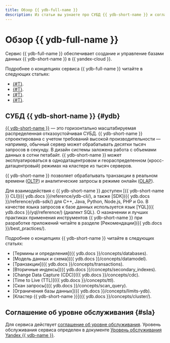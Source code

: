 ```yaml
---
title: Обзор {{ ydb-full-name }}
description: Из статьи вы узнаете про СУБД {{ ydb-short-name }} и соглашение об уровне обслуживания.
---
```


# Обзор {{ ydb-full-name }}


Сервис {{ ydb-full-name }} обеспечивает создание и управление базами данных {{ ydb-short-name }} в {{ yandex-cloud }}.

Подробнее о концепциях сервиса {{ ydb-full-name }} читайте в следующих статьях:

* [{#T}](resources.md).
* [{#T}](serverless-and-dedicated.md).
* [{#T}](dynamodb-tables.md).
* [{#T}](limits.md).

## СУБД {{ ydb-short-name }} {#ydb}

[{{ ydb-short-name }}](https://ydb.tech/ru) — это горизонтально масштабируемая распределенная отказоустойчивая СУБД. {{ ydb-short-name }} спроектирована с учетом требований высокой производительности — например, обычный сервер может обрабатывать десятки тысяч запросов в секунду. В дизайн системы заложена работа с объемами данных в сотни петабайт. {{ ydb-short-name }} может эксплуатироваться в однодатацентровом и геораспределенном (кросс-датацентровый) режимах на кластере из тысяч серверов.

{{ ydb-short-name }} позволяет обрабатывать транзакции в реальном времени ([OLTP](../../glossary/oltp.md)) и аналитические запросы в режиме онлайн ([OLAP](../../glossary/olap.md)).

Для взаимодействия с {{ ydb-short-name }} доступен [{{ ydb-short-name }} CLI]({{ ydb.docs }}/reference/ydb-cli/), а также [SDK]({{ ydb.docs }}/reference/ydb-sdk/) для C++, Java, Python, Node.js, PHP и Go. В качестве языка запросов к базе данных используется язык [YQL]({{ ydb.docs }}/yql/reference/) (диалект SQL). О назначении и лучших практиках применения инструментов {{ ydb-short-name }} при разработке приложений читайте в разделе [Рекомендации]({{ ydb.docs }}/best_practices/).

Подробнее о концепциях {{ ydb-short-name }} читайте в следующих статьях:

* [Термины и определения]({{ ydb.docs }}/concepts/databases).
* [Модель данных и схема]({{ ydb.docs }}/concepts/datamodel).
* [Транзакции]({{ ydb.docs }}/concepts/transactions).
* [Вторичные индексы]({{ ydb.docs }}/concepts/secondary_indexes).
* [Change Data Capture (CDC)]({{ ydb.docs }}/concepts/cdc).
* [Time to Live (TTL)]({{ ydb.docs }}/concepts/ttl).
* [Скан запросы]({{ ydb.docs }}/concepts/scan_query).
* [Ограничения базы данных]({{ ydb.docs }}/concepts/limits-ydb).
* [Кластер {{ ydb-short-name }}]({{ ydb.docs }}/concepts/cluster/).


## Соглашение об уровне обслуживания {#sla}

Для сервиса действует [соглашение об уровне обслуживания](https://yandex.ru/legal/cloud_sla). Уровень обслуживания сервиса определен в документе [Уровень обслуживания Yandex {{ ydb-name }}](https://yandex.ru/legal/cloud_sla_ydb).

